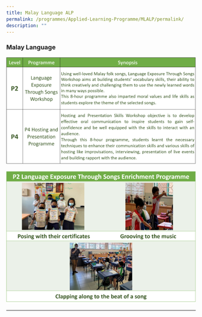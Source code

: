 ```yaml
---
title: Malay Language ALP
permalink: /programmes/Applied-Learning-Programme/MLALP/permalink/
description: ""
---
```

### **Malay Language**

![](/images/ML.png)

![](/images/ML2.png)

---
